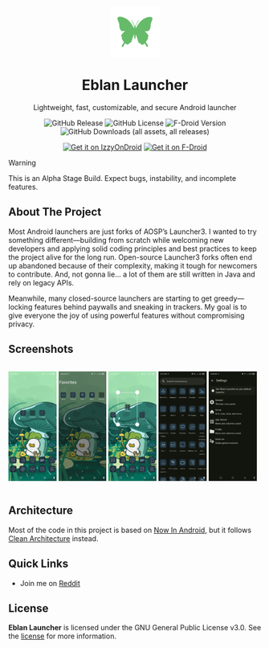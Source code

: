 <div align = "center">

<img width="100" src="app/src/main/ic_launcher-playstore.png" alt="Geto" align="center">

# Eblan Launcher

Lightweight, fast, customizable, and secure Android launcher

![GitHub Release](https://img.shields.io/github/v/release/JackEblan/EblanLauncher?style=for-the-badge)
![GitHub License](https://img.shields.io/github/license/JackEblan/EblanLauncher?style=for-the-badge)
![F-Droid Version](https://img.shields.io/f-droid/v/com.eblan.launcher?style=for-the-badge)
![GitHub Downloads (all assets, all releases)](https://img.shields.io/github/downloads/JackEblan/EblanLauncher/total?style=for-the-badge)

[<img src="https://gitlab.com/IzzyOnDroid/repo/-/raw/master/assets/IzzyOnDroid.png" alt="Get it on IzzyOnDroid" height="80">](https://apt.izzysoft.de/packages/com.eblan.launcher)
[<img src="https://fdroid.gitlab.io/artwork/badge/get-it-on.png" alt="Get it on F-Droid" height="80">](https://f-droid.org/en/packages/com.eblan.launcher/)

</div>

> [!WARNING]
> This is an Alpha Stage Build. Expect bugs, instability, and incomplete features.

## About The Project

Most Android launchers are just forks of AOSP’s Launcher3. I wanted to try something
different—building from scratch while welcoming new developers and applying solid coding principles
and best practices to keep the project alive for the long run. Open-source Launcher3 forks often end
up abandoned because of their complexity, making it tough for newcomers to contribute. And, not
gonna lie… a lot of them are still written in Java and rely on legacy APIs.

Meanwhile, many closed-source launchers are starting to get greedy—locking features behind paywalls
and sneaking in trackers. My goal is to give everyone the joy of using powerful features without
compromising privacy.

## Screenshots

<div style="width:100%; display:flex; justify-content:space-between;">

[<img src="fastlane/metadata/android/en-US/images/phoneScreenshots/1.jpg" width=19% alt="1">](fastlane/metadata/android/en-US/images/phoneScreenshots/1.jpg)
[<img src="fastlane/metadata/android/en-US/images/phoneScreenshots/2.jpg" width=19% alt="2">](fastlane/metadata/android/en-US/images/phoneScreenshots/2.jpg)
[<img src="fastlane/metadata/android/en-US/images/phoneScreenshots/3.jpg" width=19% alt="3">](fastlane/metadata/android/en-US/images/phoneScreenshots/3.jpg)
[<img src="fastlane/metadata/android/en-US/images/phoneScreenshots/4.jpg" width=19% alt="4">](fastlane/metadata/android/en-US/images/phoneScreenshots/4.jpg)
[<img src="fastlane/metadata/android/en-US/images/phoneScreenshots/5.jpg" width=19% alt="5">](fastlane/metadata/android/en-US/images/phoneScreenshots/5.jpg)

</div>

## Architecture

Most of the code in this project is based
on [Now In Android](https://github.com/android/nowinandroid), but it
follows [Clean Architecture](https://blog.cleancoder.com/uncle-bob/2012/08/13/the-clean-architecture.html)
instead.

## Quick Links
- Join me on [Reddit](https://www.reddit.com/r/EblanLauncher/s/EOkkPnDLik)

## License

**Eblan Launcher** is licensed under the GNU General Public License v3.0. See the [license](LICENSE)
for more
information.
